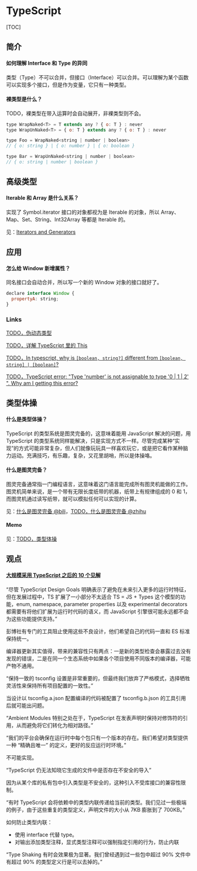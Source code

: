 # TypeScript

[TOC]

## 简介

#### 如何理解 Interface 和 Type 的异同

类型（Type）不可以合并，但接口（Interface）可以合并。可以理解为某个函数可以实现多个接口，但是作为变量，它只有一种类型。

#### 裸类型是什么？

TODO，裸类型在带入运算时会自动展开，非裸类型则不会。

```js
type WrapNaked<T> = T extends any ? { o: T } : never
type WrapUnNaked<T> = { o: T } extends any ? { o: T } : never

type Foo = WrapNaked<string | number | boolean>
// { o: string } | { o: number } | { o: boolean }

type Bar = WrapUnNaked<string | number | boolean>
// { o: string | number | boolean }
```

## 高级类型

#### Iterable 和 Array 是什么关系？

实现了 Symbol.iterator 接口的对象都视为是 Iterable 的对象，所以 Array、Map、Set、String、Int32Array 等都是 Iterable 的。

见：[Iterators and Generators](https://www.typescriptlang.org/docs/handbook/iterators-and-generators.html#iterables)

## 应用

#### 怎么给 Window 新增属性？

同名接口会自动合并，所以写一个新的 Window 对象的接口就好了。

```js
declare interface Window {
  propertyA: string;
}
```

### Links

[TODO，伪动态类型](https://www.typescriptlang.org/play?#code/C4TwDgpgBAggjFAvFA3lCAPCBjGAKASgC4oAhBAXwChRIyFk1MdTCT4pqqAbCYKAIbsGqKlHRZcUNvVHjxAJz4BXBQDs588c2ylpBTVsUr1UYAAsAlgGdBt5WoDWagPYB3DQNvwxR6lv9OKi4AehCoAHkAaQAaM3AIFwAzQSgbWDgqASRBKjCoAAFgawBaTEhsYDKFBRcFKAAjHAFla2hsgBMIJMs1CA67KGtgAWBLbHi6H2zkAQA6HXwCPPDouNpElIa023IePkac+cXCKjPz-f4wbmUAc17bRkESAHIBF6CNqAAFG-u1R6TTZQa53B5nJIOSqWFwaW4QNQAHgAKgA+PDXW7WEjIgwoXxKYCqDT4rSY6wxXzaSSIgCq6IECixJFpeKp8kJxKg8KRyIAZPS8KSjOI5mLyZSRaKxYysezxBRlgFfNQuLx+AIAEw5HkYv4PZZao6arKaubkuYCU3GhaSIUNIgvBovRUrQrFMoYCpVCA1Oo-WqQBSgKBOj4dFwQWyufiYGz8WFA0NoIRDYAKXq3ADcnBec1N5u4WLmDUujW1szNOiF2Ed2Bdy3y0SoDTNFuwZy+AFkBI4ICjUTlheScZKJDg6QymdioKySD2+yiBajgmd1YIAMzz3v935ggGD5C60H-ayGjdHDdZDeF4tWgQX2Y36soB1h135Iqlco4H1++rfIGvohmGUARlGUAxhI8ZQImXwvCmJDDBmajZrm+YPre1glmWAgACyXraOA1nWDZus2+FYXMHZAA)

[TODO，详解 TypeScript 里的 This](https://zhuanlan.zhihu.com/p/104565681)

[TODO，In typescript, why is `[boolean, string?]` different from `[boolean, string] | [boolean]`?](https://stackoverflow.com/questions/69635559/in-typescript-why-is-boolean-string-different-from-boolean-string/69653332#69653332)

[TODO，TypeScript error: "Type 'number' is not assignable to type '0 | 1 | 2' ". Why am I getting this error?](https://stackoverflow.com/questions/56346520/typescript-error-type-number-is-not-assignable-to-type-0-1-2-why-am)

## 类型体操

#### 什么是类型体操？

TypeScript 的类型系统是图灵完备的，这意味着能用 JavaScript 解决的问题，用 TypeScript 的类型系统同样能解决，只是实现方式不一样。尽管完成某种“实现”的方式可能非常复杂，但人们就像玩玩具一样喜欢玩它，或是把它看作某种脑力运动。充满技巧，有乐趣，复杂，又花里胡哨，所以是体操咯。

#### 什么是图灵完备？

图灵完备通常指一门编程语言，这意味着这门语言能完成所有图灵机能做的工作。图灵机简单来说，是一个带有无限长度纸带的机器，纸带上有规律组成的 0 和 1，而图灵机通过读写纸带，就可以模拟任何可以实现的计算。

见：[什么是图灵完备 @bili](https://www.bilibili.com/video/BV18L4y15786/)，[TODO，什么是图灵完备 @zhihu](https://www.zhihu.com/question/20115374)

#### Memo

见：[TODO，类型体操](/maps/typescript/type-gymnastics.md)

## 观点

#### [大规模采用 TypeScript 之后的 10 个见解](https://blog.csdn.net/yeluoxiang/article/details/111602386)

<q>尽管 TypeScript Design Goals 明确表示了避免在未来引入更多的运行时特征，但在发展过程中，TS 扩展了一小部分不太适合 TS = JS + Types 这个模型的功能，enum, namespace, parameter properties 以及 experimental decorators 都需要有将他们扩展为运行时代码的语义，而 JavaScript 引擎很可能永远都不会为这些功能提供支持。</q>

彭博社有专门的工具阻止使用这些不良设计，他们希望自己的代码一直和 ES 标准保持统一。

编译器更新其实值得，带来的兼容性只有两点：一是新的类型检查会暴露过去没有发现的错误，二是在同一个生态系统中如果各个项目使用不同版本的编译器，可能产物不通用。

<q>保持一致的 tsconfig 设置是非常重要的，但最终我们放弃了严格模式，选择牺牲灵活性来保持所有项目配置的一致性。</q>

当设计以 tsconfig.a.json 配置编译的代码被配置了 tsconfig.b.json 的工具引用后就可能出问题。

<q>Ambient Modules 特别之处在于，TypeScript 在发表声明时保持对修饰符的引用，从而避免将它们转化为相对路径。</q>

<q>我们的平台会确保在运行时中每个包只有一个版本的存在。我们希望对类型提供一种 “精确且唯一” 的定义，更好的反应运行时环境。</q>

不可能实现。

<q>TypeScript 仍无法知晓它生成的文件中是否存在不安全的导入</q>

因为从某个库的私有包中引入类型是不安全的，这种引入不受库接口的兼容性限制。

<q>有时 TypeScript 会将依赖中的类型内联传递给当前的类型。我们见过一些极端的例子，由于这些重复的类型定义，声明文件的大小从 7KB 膨胀到了 700KB。</q>

如何防止类型内联：

* 使用 interface 代替 type。
* 对输出添加类型注释，显式类型注释可以强制指定引用的行为，防止内联

<q>Type Shaking 有时会效果极为显著。我们曾经遇到过一些包中超过 90% 文件中有超过 90% 的类型定义行是可以去掉的。</q>